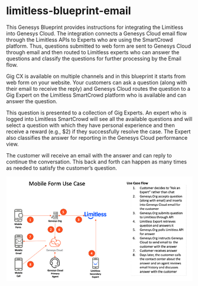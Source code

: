 # limitless-blueprint-email
This Genesys Blueprint provides instructions for integrating the Limitless into Genesys Cloud. The integration connects a Genesys Cloud email flow through the Limitless APIs to Experts who are using the SmartCrowd platform.  Thus, questions submitted to web form are sent to Genesys Cloud through email and then routed to Limitless experts who can answer the questions and classify the questions for further processing by the Email flow.

Gig CX is available on multiple channels and in this blueprint it starts from web form on your website.  Your customers can ask a question (along with their email to receive the reply) and Genesys Cloud routes the question to a Gig Expert on the Limitless SmartCrowd platform who is available and can answer the question.

This question is presented to a collection of Gig Experts.  An expert who is logged into Limitless SmartCrowd will see all the available questions and will select a question with which they have personal experience and then receive a reward (e.g., $2) if they successfully resolve the case.  The Expert also classifies the answer for reporting in the Genesys Cloud performance view.

The customer will receive an email with the answer and can reply to continue the conversation.  This back and forth can happen as many times as needed to satisfy the customer’s question.

![](blueprint/images/Architecture.png)

